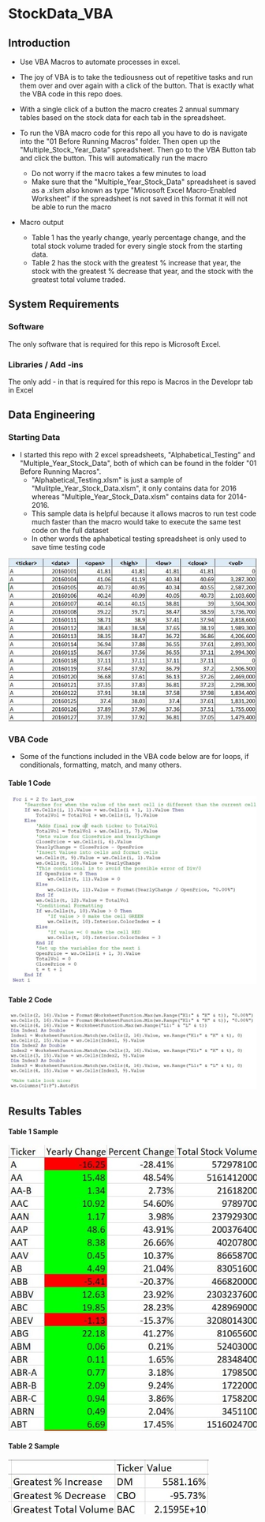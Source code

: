 # StockData_VBA

## Introduction
* Use VBA Macros to automate processes in excel. 
* The joy of VBA is to take the tediousness out of repetitive tasks and run them over and over again with a click of the button. That is exactly what the VBA code in this repo does. 
* With a single click of a button the macro creates 2 annual summary tables based on the stock data for each tab in the spreadsheet.
* To run the VBA macro code for this repo all you have to do is navigate into the "01 Before Running Macros" folder. Then open up the "Multiple_Stock_Year_Data" spreadsheet. Then go to the VBA Button tab and click the button. This will automatically run the macro
   * Do not worry if the macro takes a few minutes to load
   * Make sure that the "Multiple_Year_Stock_Data" spreadsheet is saved as a .xlsm also known as type "Microsoft Excel Macro-Enabled Worksheet" if the spreadsheet is not saved in this format it will not be able to run the macro 

* Macro output

   * Table 1 has the yearly change, yearly percentage change, and the total stock volume traded for every single stock from the starting data. 
   * Table 2 has the stock with the greatest % increase that year, the stock with the greatest % decrease that year, and the stock with the greatest total volume traded.

## System Requirements 
### Software
The only software that is required for this repo is Microsoft Excel. 

### Libraries / Add -ins
The only add - in that is required for this repo is Macros in the Developr tab in Excel


## Data Engineering 
### Starting Data
* I started this repo with 2 excel spreadsheets, "Alphabetical_Testing" and "Multiple_Year_Stock_Data", both of which can be found in the folder "01 Before Running Macros".
   *  "Alphabetical_Testing.xlsm" is just a sample of "Mulitple_Year_Stock_Data.xlsm", it only contains data for 2016 whereas "Multiple_Year_Stock_Data.xlsm" contains data for 2014- 2016. 
   *  This sample data is helpful because it allows macros to run test code much faster than the macro would take to execute the same test code on the full dataset 
     *  In other words the aphabetical testing spreadsheet is only used to save time testing code 

![](04_README_Images/Sample_Starting_Data.JPG)

### VBA Code 
* Some of the functions included in the VBA code below are for loops, if conditionals, formatting, match, and many others. 

#### Table 1 Code
![](04_README_Images/Table1_VBA_Code.JPG)

#### Table 2 Code
![](04_README_Images/Table2_VBA_Code.JPG)

## Results Tables 

#### Table 1 Sample
![](04_README_Images/Table1_Image.jpg)

#### Table 2 Sample
![](04_README_Images/Table2_Image.jpg)




